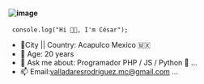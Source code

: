 #### ![image](https://user-images.githubusercontent.com/68834511/141606294-011792d4-6302-4113-a2a3-f04cae6cbdc4.png)

     console.log("Hi 👋🏾, I'm César");
<!-- 
**Cesar-jo/Cesar-jo** is a ✨ _special_ ✨ repository because its `README.md` (this file) appears on your GitHub profile.
Here are some ideas to get you started:
-->
- 📍City || Country: Acapulco Mexico 🇲🇽 
- 🎉 Age: 20 years 
- 💬 Ask me about: Programador PHP / JS / Python 🐍 ...
- 📫 Email:valladaresrodriguez.mc@gmail.com ...


